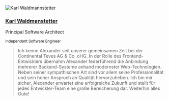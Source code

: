 <div class="quote">

![Karl Waldmannstetter](/images/Karl_Waldmannstetter.jpg)

<div class="quotee">

### <a href="https://www.waldmannstetter.de/#/" target="_blank">Karl Waldmanstetter</a>

Principal Software Architect

<small>Independent Software Engineer</small>

</div>

</div>

> Ich kenne Alexander seit unserer gemeinsamen Zeit bei der Continental Teves AG & Co. oHG.
> In der Rolle des Frontend-Entwicklers übernahm Alexander federführend die Anbindung mehrerer Backend-Systeme anhand modernster Web-Technologien.
> Neben seiner sympathischen Art sind vor allem seine Professionalität und sein hoher Anspruch an Qualität hervorzuheben.
> Ich bin mir sicher, Alexander erwartet eine erfolgreiche Zukunft und stellt für jedes Entwickler-Team eine große Bereicherung dar.
> Weiterhin alles Gute!
